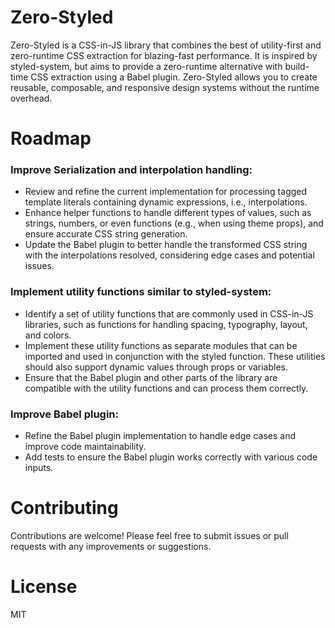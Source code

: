 # Zero-Styled

Zero-Styled is a CSS-in-JS library that combines the best of utility-first and zero-runtime CSS extraction for blazing-fast performance. It is inspired by styled-system, but aims to provide a zero-runtime alternative with build-time CSS extraction using a Babel plugin. Zero-Styled allows you to create reusable, composable, and responsive design systems without the runtime overhead.

# Roadmap

### Improve Serialization and interpolation handling:
- Review and refine the current implementation for processing tagged template literals containing dynamic expressions, i.e., interpolations.
- Enhance helper functions to handle different types of values, such as strings, numbers, or even functions (e.g., when using theme props), and ensure accurate CSS string generation.
- Update the Babel plugin to better handle the transformed CSS string with the interpolations resolved, considering edge cases and potential issues.

### Implement utility functions similar to styled-system:
- Identify a set of utility functions that are commonly used in CSS-in-JS libraries, such as functions for handling spacing, typography, layout, and colors.
- Implement these utility functions as separate modules that can be imported and used in conjunction with the styled function. These utilities should also support dynamic values through props or variables.
- Ensure that the Babel plugin and other parts of the library are compatible with the utility functions and can process them correctly.

### Improve Babel plugin:
- Refine the Babel plugin implementation to handle edge cases and improve code maintainability.
- Add tests to ensure the Babel plugin works correctly with various code inputs.

# Contributing
Contributions are welcome! Please feel free to submit issues or pull requests with any improvements or suggestions.

# License
MIT